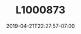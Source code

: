 ---
title: L1000873
date: 2019-04-21T22:27:57-07:00
draft: false
location: Red Rock Canyon, NV
img_url: https://d17enza3bfujl8.cloudfront.net/L1000873.jpg
original_fn: ""
tags:
- Red Rock Canyon, NV
- climbing

---